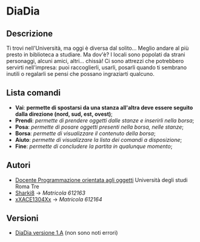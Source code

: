 # DiaDia

## Descrizione
Ti trovi nell'Università, ma oggi è diversa dal solito...
Meglio andare al più presto in biblioteca a studiare. Ma dov'è?
I locali sono popolati da strani personaggi, alcuni amici, altri... chissà!
Ci sono attrezzi che potrebbero servirti nell'impresa:
puoi raccoglierli, usarli, posarli quando ti sembrano inutili
o regalarli se pensi che possano ingraziarti qualcuno.

## Lista comandi
- **Vai**: ****permette di spostarsi da una stanza all'altra deve essere seguito dalla direzione (nord, sud, est, ovest)****;
- **Prendi**: *permette di prendere oggetti dalle stanze e inserirli nella borsa*;
- **Posa**: *permette di posare oggetti presenti nella borsa, nelle stanze*;
- **Borsa**: *permette di visualizzare il contenuto della borsa*;
- **Aiuto**: *permette di visualizzare la lista dei comandi a disposizione*;
- **Fine**: *permette di concludere la partita in qualunque momento*;



## Autori
- [Docente Programmazione orientata agli oggetti](https://www.uniroma3.it/persone/a3JDN1RYZ1A2TFcyUjZQQTA5R1BHR09HYlNGRWlNVi8raHR0OWtmUm9jYz0=/) Università degli studi Roma Tre
- [Sharki8](https://github.com/Sharki8) -> *Matricola 612163*
- [xXACE1304Xx](https://github.com/xXACE1304Xx) -> *Matricola 612164*
  
## Versioni
- [DiaDia versione 1.A](https://github.com/xXACE1304Xx/2025-HOMEWORK-612163-612164/tree/main/src) (non sono noti errori)
